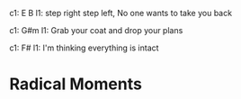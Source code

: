 c1: E                     B
l1: step right step left, No one wants to take you back

c1: G#m
l1: Grab your coat and drop your plans

c1: F#
l1: I'm thinking everything is intact
# Radical Moments
